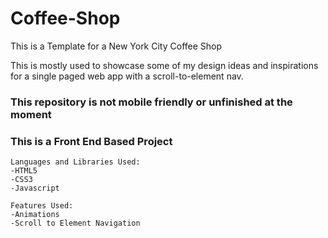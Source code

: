 # Coffee-Shop

This is a Template for a New York City Coffee Shop

This is mostly used to showcase some of my design ideas and inspirations for a single paged web app with a scroll-to-element nav.

<h3>This repository is not mobile friendly or unfinished at the moment</h3>

<h3>This is a Front End Based Project</h3>


```
Languages and Libraries Used:
-HTML5
-CSS3
-Javascript
```


```
Features Used:
-Animations
-Scroll to Element Navigation
```
